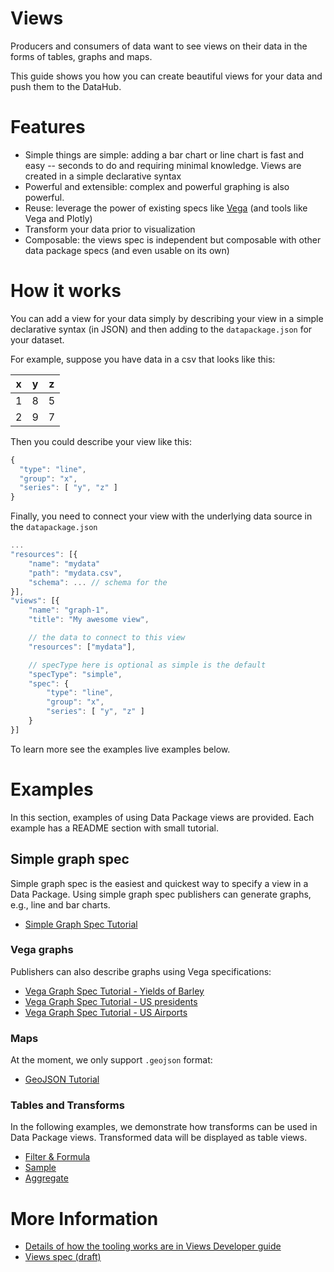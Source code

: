 # Views

Producers and consumers of data want to see views on their data in the forms of tables, graphs and maps.

This guide shows you how you can create beautiful views for your data and push them to the DataHub.

# Features

* Simple things are simple: adding a bar chart or line chart is fast and easy -- seconds to do and requiring minimal knowledge. Views are created in a simple declarative syntax
* Powerful and extensible: complex and powerful graphing is also powerful.
* Reuse: leverage the power of existing specs like [Vega][] (and tools like Vega and Plotly)
* Transform your data prior to visualization
* Composable: the views spec is independent but composable with other data package specs (and even usable on its own)

# How it works

You can add a view for your data simply by describing your view in a simple declarative syntax (in JSON) and then adding to the `datapackage.json` for your dataset.

For example, suppose you have data in a csv that looks like this:

| x | y | z |
|---|---|---|
| 1 | 8 | 5 |
| 2 | 9 | 7 |

Then you could describe your view like this:

```javascript
{
  "type": "line",
  "group": "x",
  "series": [ "y", "z" ]
}
```

Finally, you need to connect your view with the underlying data source in the `datapackage.json`

```javascript
...
"resources": [{
	"name": "mydata"
	"path": "mydata.csv",
	"schema": ... // schema for the 
}],
"views": [{
	"name": "graph-1",
	"title": "My awesome view",

	// the data to connect to this view
	"resources": ["mydata"],

	// specType here is optional as simple is the default
	"specType": "simple",
	"spec": {
		"type": "line",
		"group": "x",
		"series": [ "y", "z" ]
	}
}]
```

To learn more see the examples live examples below.

# Examples

In this section, examples of using Data Package views are provided. Each example has a README section with small tutorial.

## Simple graph spec

Simple graph spec is the easiest and quickest way to specify a view in a Data Package. Using simple graph spec publishers can generate graphs, e.g., line and bar charts.

* [Simple Graph Spec Tutorial][ex-simple]

[ex-simple]: https://datahub.io/examples/simple-graph-spec

### Vega graphs

Publishers can also describe graphs using Vega specifications:

* [Vega Graph Spec Tutorial - Yields of Barley](https://datahub.io/examples/vega-views-tutorial-grouping)
* [Vega Graph Spec Tutorial - US presidents](https://datahub.io/examples/vega-views-tutorial-lines)
* [Vega Graph Spec Tutorial - US Airports](https://datahub.io/examples/vega-views-tutorial-topojson)

### Maps

At the moment, we only support `.geojson` format:

* [GeoJSON Tutorial](https://datahub.io/examples/geojson-tutorial)

### Tables and Transforms

In the following examples, we demonstrate how transforms can be used in Data Package views. Transformed data will be displayed as table views.

* [Filter & Formula](https://datahub.io/examples/transform-examples-on-co2-fossil-global)
* [Sample](https://datahub.io/examples/example-sample-transform-on-currency-codes)
* [Aggregate](https://datahub.io/examples/transform-example-gdp-uk)

# More Information

* [Details of how the tooling works are in Views Developer guide][views-dev]
* [Views spec (draft)][views-spec]

[views-dev]: /developers/views/
[views-spec]: https://specs.frictionlessdata.io/views/
[Vega]: https://vega.github.io/vega/

